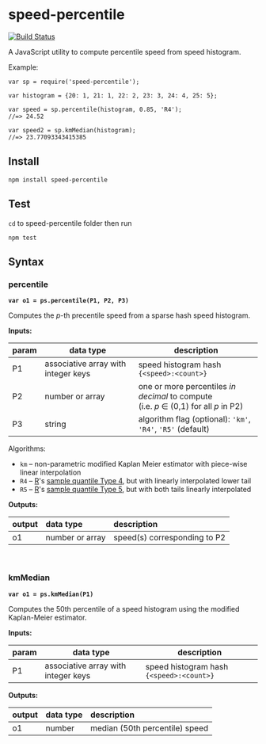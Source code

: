 # speed-percentile
[![Build Status](https://travis-ci.org/mapbox/speed-percentile.svg?branch=master)](https://travis-ci.org/mapbox/speed-percentile)

A JavaScript utility to compute percentile speed from speed histogram.

Example:

```
var sp = require('speed-percentile');

var histogram = {20: 1, 21: 1, 22: 2, 23: 3, 24: 4, 25: 5};

var speed = sp.percentile(histogram, 0.85, 'R4');
//=> 24.52

var speed2 = sp.kmMedian(histogram);
//=> 23.77093343415385
```

## Install

```
npm install speed-percentile
```

## Test

`cd` to speed-percentile folder then run
```
npm test
```

## Syntax

### percentile

**`var o1 = ps.percentile(P1, P2, P3)`**

Computes the *p*-th precentile speed from a sparse hash speed histogram.

__Inputs:__

| param | data type | description |
|---|---|---|
| P1 | associative array with integer keys | speed histogram hash `{<speed>:<count>}`|
| P2 | number or array | one or more percentiles *in decimal* to compute <br>(i.e. *p* ∈ (0,1) for all *p* in P2) |
| P3 | string | algorithm flag (optional): `'km'`, `'R4'`, `'R5'` (default) |

Algorithms:
* `km` – non-parametric modified Kaplan Meier estimator with piece-wise linear interpolation
* `R4` – [R](https://en.wikipedia.org/wiki/R_(programming_language))'s [sample quantile Type 4](https://stat.ethz.ch/R-manual/R-devel/library/stats/html/quantile.html), but with linearly interpolated lower tail
* `R5` – [R](https://en.wikipedia.org/wiki/R_(programming_language))'s [sample quantile Type 5](https://stat.ethz.ch/R-manual/R-devel/library/stats/html/quantile.html), but with both tails linearly interpolated


__Outputs:__

| output | data type | description |
|:--|:--|:--|
| o1 | number or array | speed(s) corresponding to P2 |

<br>

### kmMedian

**`var o1 = ps.kmMedian(P1)`**

Computes the 50th percentile of a speed histogram using the modified Kaplan-Meier estimator.

__Inputs:__

| param | data type | description |
|---|---|---|
| P1 | associative array with integer keys | speed histogram hash `{<speed>:<count>}`|

__Outputs:__

| output | data type | description |
|:--|:--|:--|
| o1 | number | median (50th percentile) speed |
